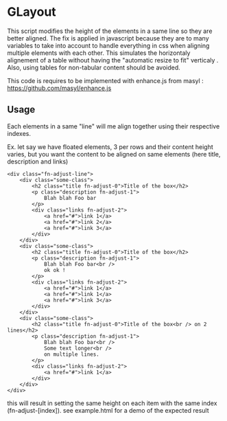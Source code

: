 GLayout
=====

This script modifies the height of the elements in a same line so they are better aligned.
The fix is applied in javascript because they are to many variables to take into account to handle 
everything in css when aligning multiple elements with each other. This simulates the horizontaly alignement of a table without having the 
"automatic resize to fit" verticaly . Also, using tables for non-tabular content should be avoided.

This code is requires to be implemented with enhance.js from masyl : https://github.com/masyl/enhance.js

Usage
--
Each elements in a same "line" will me align together using their respective indexes.

Ex. let say we have floated elements, 3 per rows and their content height varies, but you want the content to be aligned on 
same elements (here title, description  and links)

	<div class="fn-adjust-line">
		<div class="some-class">
			<h2 class="title fn-adjust-0">Title of the box</h2>
			<p class="description fn-adjust-1">
				Blah blah Foo bar
			</p>
			<div class="links fn-adjust-2">
				<a href="#">link 1</a>
				<a href="#">link 2</a>
				<a href="#">link 3</a>
			</div>
		</div>
		<div class="some-class">
			<h2 class="title fn-adjust-0">Title of the box</h2>
			<p class="description fn-adjust-1">
				Blah blah Foo bar<br />
				ok ok !
			</p>
			<div class="links fn-adjust-2">
				<a href="#">link 1</a>
				<a href="#">link 1</a>
				<a href="#">link 3</a>
			</div>
		</div>
		<div class="some-class">
			<h2 class="title fn-adjust-0">Title of the box<br /> on 2 lines</h2>
			<p class="description fn-adjust-1">
				Blah blah Foo bar<br />
				Some text longer<br />
				on multiple lines.
			</p>
			<div class="links fn-adjust-2">
				<a href="#">link 1</a>
			</div>
		</div>
	</div>
	
this will result in setting the same height on each item with the same index (fn-adjust-[index]).
see example.html for a demo of the expected result